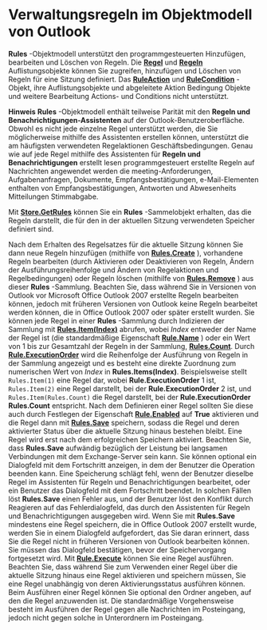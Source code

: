 
# Verwaltungsregeln im Objektmodell von Outlook

 **Rules** -Objektmodell unterstützt den programmgesteuerten Hinzufügen, bearbeiten und Löschen von Regeln. Die **[Regel](ea2ddbcc-fd65-a636-c6da-79950033f385.md)** und **[Regeln](dd41b4de-bf5f-5532-46c9-394a5d078bec.md)** Auflistungsobjekte können Sie zugreifen, hinzufügen und Löschen von Regeln für eine Sitzung definiert. Das **[RuleAction](6451788f-e5ed-239c-a34d-b564b52d8955.md)** und **[RuleCondition](e03f91c2-2c08-b036-104a-d6246f28bc2d.md)** -Objekt, ihre Auflistungsobjekte und abgeleitete Aktion Bedingung Objekte und weitere Bearbeitung Actions- und Conditions nicht unterstützt.


 **Hinweis**   **Rules** -Objektmodell enthält teilweise Parität mit den **Regeln und Benachrichtigungen-Assistenten** auf der Outlook-Benutzeroberfläche. Obwohl es nicht jede einzelne Regel unterstützt werden, die Sie möglicherweise mithilfe des Assistenten erstellen können, unterstützt die am häufigsten verwendeten Regelaktionen Geschäftsbedingungen. Genau wie auf jede Regel mithilfe des Assistenten für **Regeln und Benachrichtigungen** erstellt lesen programmgesteuert erstellte Regeln auf Nachrichten angewendet werden die meeting-Anforderungen, Aufgabenanfragen, Dokumente, Empfangsbestätigungen, e-Mail-Elementen enthalten von Empfangsbestätigungen, Antworten und Abwesenheits Mitteilungen Stimmabgabe.


Mit  **[Store.GetRules](06048799-e162-68f9-17c2-d80c25e2c55e.md)** können Sie ein **Rules** -Sammelobjekt erhalten, das die Regeln darstellt, die für den in der aktuellen Sitzung verwendeten Speicher definiert sind.

Nach dem Erhalten des Regelsatzes für die aktuelle Sitzung können Sie dann neue Regeln hinzufügen (mithilfe von  **[Rules.Create](84789ccc-a6c2-9f79-5338-45b03b116dd5.md)** ), vorhandene Regeln bearbeiten (durch Aktivieren oder Deaktivieren von Regeln, Ändern der Ausführungsreihenfolge und Ändern von Regelaktionen und Regelbedingungen) oder Regeln löschen (mithilfe von **[Rules.Remove](6d4bb971-b38a-0434-1b6a-8892689549d6.md)** ) aus dieser **Rules** -Sammlung. Beachten Sie, dass während Sie in Versionen von Outlook vor Microsoft Office Outlook 2007 erstellte Regeln bearbeiten können, jedoch mit früheren Versionen von Outlook keine Regeln bearbeitet werden können, die in Office Outlook 2007 oder später erstellt wurden.
Sie können jede Regel in einer  **Rules** -Sammlung durch Indizieren der Sammlung mit **[Rules.Item(Index)](fe696181-9f61-0eb7-9634-5f7c007f1606.md)** abrufen, wobei _Index_ entweder der Name der Regel ist (die standardmäßige Eigenschaft **[Rule.Name](6c559ffe-b25c-ff49-31d1-1fd44935a8f3.md)** ) oder ein Wert von 1 bis zur Gesamtzahl der Regeln in der Sammlung, **[Rules.Count](b1753709-5693-9f2a-cd11-0e3c4e5e0982.md)**. Durch **[Rule.ExecutionOrder](070d50ca-4b0b-5629-1609-81ab8a3620d1.md)** wird die Reihenfolge der Ausführung von Regeln in der Sammlung angezeigt und es besteht eine direkte Zuordnung zum numerischen Wert von _Index_ in **Rules.Items(Index)**. Beispielsweise stellt `Rules.Item(1)` eine Regel dar, wobei **Rule.ExecutionOrder** 1 ist, `Rules.Item(2)` eine Regel darstellt, bei der **Rule.ExecutionOrder** 2 ist, und `Rules.Item(Rules.Count)` die Regel darstellt, bei der **Rule.ExecutionOrder** **Rules.Count** entspricht.
Nach dem Definieren einer Regel sollten Sie diese auch durch Festlegen der Eigenschaft  **[Rule.Enabled](9ba65f87-799f-7a22-04a1-c0abcb320559.md)** auf **True** aktivieren und die Regel dann mit **[Rules.Save](d838eca0-4ec5-ab43-a031-fd65ab7d9f3c.md)** speichern, sodass die Regel und deren aktivierter Status über die aktuelle Sitzung hinaus bestehen bleibt. Eine Regel wird erst nach dem erfolgreichen Speichern aktiviert. Beachten Sie, dass **Rules.Save** aufwändig bezüglich der Leistung bei langsamen Verbindungen mit dem Exchange-Server sein kann. Sie können optional ein Dialogfeld mit dem Fortschritt anzeigen, in dem der Benutzer die Operation beenden kann. Eine Speicherung schlägt fehl, wenn der Benutzer dieselbe Regel im Assistenten für Regeln und Benachrichtigungen bearbeitet, oder ein Benutzer das Dialogfeld mit dem Fortschritt beendet. In solchen Fällen löst **Rules.Save** einen Fehler aus, und der Benutzer löst den Konflikt durch Reagieren auf das Fehlerdialogfeld, das durch den Assistenten für Regeln und Benachrichtigungen ausgegeben wird.
Wenn Sie mit  **Rules.Save** mindestens eine Regel speichern, die in Office Outlook 2007 erstellt wurde, werden Sie in einem Dialogfeld aufgefordert, das Sie daran erinnert, dass Sie die Regel nicht in früheren Versionen von Outlook bearbeiten können. Sie müssen das Dialogfeld bestätigen, bevor der Speichervorgang fortgesetzt wird.
Mit  **[Rule.Execute](487abb6f-9003-04a4-f4e2-3f66b3ba5a52.md)** können Sie eine Regel ausführen. Beachten Sie, dass während Sie zum Verwenden einer Regel über die aktuelle Sitzung hinaus eine Regel aktivieren und speichern müssen, Sie eine Regel unabhängig von deren Aktivierungsstatus ausführen können. Beim Ausführen einer Regel können Sie optional den Ordner angeben, auf den die Regel anzuwenden ist. Die standardmäßige Vorgehensweise besteht im Ausführen der Regel gegen alle Nachrichten im Posteingang, jedoch nicht gegen solche in Unterordnern im Posteingang.
